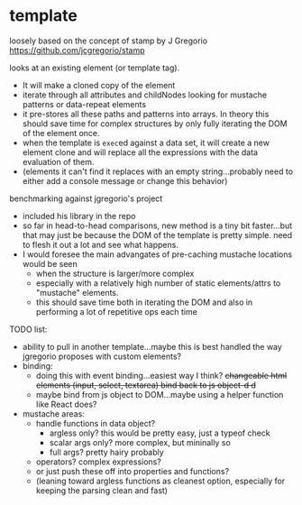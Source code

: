 # template
loosely based on the concept of stamp by J Gregorio https://github.com/jcgregorio/stamp

looks at an existing element (or template tag). 
* It will make a cloned copy of the element
* iterate through all attributes and childNodes looking for mustache patterns or data-repeat elements
* it pre-stores all these paths and patterns into arrays. In theory this should save time for complex structures by only fully iterating the DOM of the element once.
* when the template is `exec`ed against a data set, it will create a new element clone and will replace all the expressions with the data evaluation of them. 
* (elements it can't find it replaces with an empty string...probably need to either add a console message or change this behavior)

benchmarking against jgregorio's project
- included his library in the repo
- so far in head-to-head comparisons, new method is a tiny bit faster...but that may just be because the DOM of the template is pretty simple. need to flesh it out a lot and see what happens. 
- I would foresee the main advangates of pre-caching mustache locations would be seen 
  - when the structure is larger/more complex
  - especially with a relatively high number of static elements/attrs to "mustache" elements.
  - this should save time both in iterating the DOM and also in performing a lot of repetitive ops each time

TODO list:
- ability to pull in another template...maybe this is best handled the way jgregorio proposes with custom elements?
- binding: 
  - doing this with event binding...easiest way I think? ~~changeable html elements (input, select, textarea) bind back to js object-d  d~~
  - maybe bind from js object to DOM...maybe using a helper function like React does?
- mustache areas:
  - handle functions in data object?
    - argless only? this would be pretty easy, just a typeof check
    - scalar args only? more complex, but mininally so
    - full args? pretty hairy probably
  - operators? complex expressions?
  - or just push these off into properties and functions?
  - (leaning toward argless functions as cleanest option, especially for keeping the parsing clean and fast)
